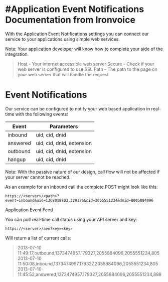 #Application Event Notifications
Documentation from Ironvoice
===

With the Application Event Notifications settings you can connect our service to your applications using simple web services.

Note: Your application developer will know how to complete your side of the integration.

> Host - Your internet accessible web server
> Secure - Check if your web server is configured to use SSL
> Path - The path to the page on your web server that will handle the request

Event Notifications
===

Our service can be configured to notify your web based application in real-time with the following events:

| Event | Parameters |
|---|---|
| inbound | uid, cid, dnid |
| answered | uid, cid, dnid, extension |
| outbound | uid, cid, dnid, extension |
| hangup | uid, cid, dnid |

Note: With the passive nature of our design, call flow will not be affected if your server cannot be reached.

As an example for an inbound call the complete POST might look like this:

`https://<server>/<path>?event=inbound&uid=1368018803.329176&cid=2055551234&dnid=8005884096`

Application Event Feed

You can poll real-time call status using your API server and key:

`https://<server>/aen?key=<key>`

Will return a list of current calls:

> 2013-07-10 11:49:17,outbound,1373474957.179327,2055884096,2055551234,805
> 2013-07-10 11:50:08,inbound,1373474957.179327,2055884096,2055551234,805
> 2013-07-10 11:45:52,answered,1373474957.179327,2055884096,2055551234,888
